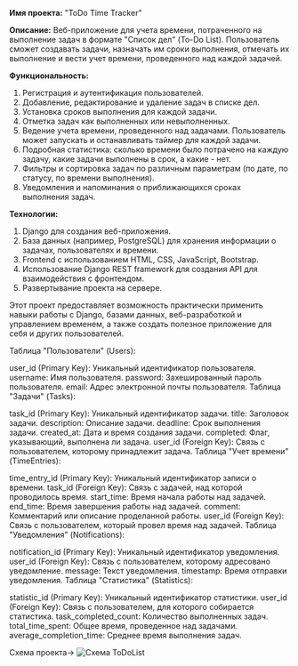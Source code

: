 
**Имя проекта:** "ToDo Time Tracker"

**Описание:**
Веб-приложение для учета времени, потраченного на выполнение задач в формате "Список дел" (To-Do List). 
Пользователь сможет создавать задачи, назначать им сроки выполнения, отмечать их выполнение и вести учет времени, проведенного над каждой задачей.

**Функциональность:**
1. Регистрация и аутентификация пользователей.
2. Добавление, редактирование и удаление задач в списке дел.
3. Установка сроков выполнения для каждой задачи.
4. Отметка задач как выполненных или невыполненных.
5. Ведение учета времени, проведенного над задачами. Пользователь может запускать и останавливать таймер для каждой задачи.
6. Подробная статистика: сколько времени было потрачено на каждую задачу, какие задачи выполнены в срок, а какие - нет.
7. Фильтры и сортировка задач по различным параметрам (по дате, по статусу, по времени выполнения).
8. Уведомления и напоминания о приближающихся сроках выполнения задач.

**Технологии:**
1. Django для создания веб-приложения.
2. База данных (например, PostgreSQL) для хранения информации о задачах, пользователях и времени.
3. Frontend с использованием HTML, CSS, JavaScript, Bootstrap.
4. Использование Django REST framework для создания API для взаимодействия с фронтендом.
5. Развертывание проекта на сервере.

Этот проект предоставляет возможность практически применить навыки работы с Django, 
базами данных, веб-разработкой и управлением временем, а также создать полезное приложение для себя и других пользователей.


Таблица "Пользователи" (Users):

user_id (Primary Key): Уникальный идентификатор пользователя.
username: Имя пользователя.
password: Захешированный пароль пользователя.
email: Адрес электронной почты пользователя.
Таблица "Задачи" (Tasks):

task_id (Primary Key): Уникальный идентификатор задачи.
title: Заголовок задачи.
description: Описание задачи.
deadline: Срок выполнения задачи.
created_at: Дата и время создания задачи.
completed: Флаг, указывающий, выполнена ли задача.
user_id (Foreign Key): Связь с пользователем, которому принадлежит задача.
Таблица "Учет времени" (TimeEntries):

time_entry_id (Primary Key): Уникальный идентификатор записи о времени.
task_id (Foreign Key): Связь с задачей, над которой проводилось время.
start_time: Время начала работы над задачей.
end_time: Время завершения работы над задачей.
comment: Комментарий или описание проделанной работы.
user_id (Foreign Key): Связь с пользователем, который провел время над задачей.
Таблица "Уведомления" (Notifications):

notification_id (Primary Key): Уникальный идентификатор уведомления.
user_id (Foreign Key): Связь с пользователем, которому адресовано уведомление.
message: Текст уведомления.
timestamp: Время отправки уведомления.
Таблица "Статистика" (Statistics):

statistic_id (Primary Key): Уникальный идентификатор статистики.
user_id (Foreign Key): Связь с пользователем, для которого собирается статистика.
task_completed_count: Количество выполненных задач.
total_time_spent: Общее время, проведенное над задачами.
average_completion_time: Среднее время выполнения задач.

Cхема проекта->
![Схема ToDoList](https://github.com/Temirbayev/django_todolist/assets/60303183/e318ef0c-da95-4684-98da-873be11a050b)
